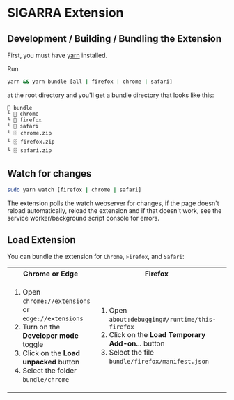 # SIGARRA Extension

## Development / Building / Bundling the Extension

First, you must have [yarn](https://classic.yarnpkg.com/lang/en/docs/install) installed.

Run

```sh
yarn && yarn bundle [all | firefox | chrome | safari]
```

at the root directory and you'll get a bundle directory that looks like this:

```
📂 bundle
└ 📁 chrome
└ 📁 firefox
└ 📁 safari
└ 🗄️ chrome.zip
└ 🗄️ firefox.zip
└ 🗄️ safari.zip
```

## Watch for changes

```sh
sudo yarn watch [firefox | chrome | safari]
```

The extension polls the watch webserver for changes, if the page doesn't reload automatically, reload the extension and if that doesn't work, see the service worker/background script console for errors.

## Load Extension

You can bundle the extension for `Chrome`, `Firefox`, and `Safari`:

<table>
    <tr>
        <th>Chrome or Edge</th>
        <th>Firefox</th>
        <th>Safari</th>
    </tr>
    <tr>
        <td width="33.33%">
            <ol>
                <li>Open <code>chrome://extensions</code> or <code>edge://extensions</code></li>
                <li>Turn on the <strong>Developer mode</strong> toggle</li>
                <li>Click on the <strong>Load unpacked</strong> button</li>
                <li>Select the folder <code>bundle/chrome</code></li>
            </ol>
        </td>
        <td width="33.33%">
            <ol>
                <li>Open <code>about:debugging#/runtime/this-firefox</code></li>
                <li>Click on the <strong>Load Temporary Add-on...</strong> button</li>
                <li>Select the file <code>bundle/firefox/manifest.json</code></li>
            </ol>
        </td>
        <td width="33.33%">
            <ol>
                <li>Open <code>bundle/safari/Sigarra Extension for Sigarra Extension.xcodeproj</code></li>
                <li>Click the Play button in Xcode ("start the active scheme")</li>
                <li><a href="https://developer.apple.com/documentation/safariservices/safari_web_extensions/running_your_safari_web_extension#3744467">Configure Safari in macOS to run unsigned extensions</a></li>
            </ol>
        </td>
    </tr>
</table>

